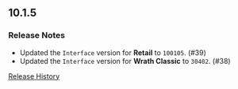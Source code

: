 ## 10.1.5

### Release Notes

- Updated the `Interface` version for **Retail** to `100105`. (#39)
- Updated the `Interface` version for **Wrath Classic** to `30402`. (#38)

[Release History](https://github.com/SFX-WoW/Masque_Serenity/wiki/History)
